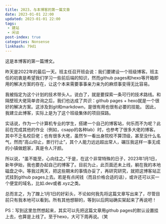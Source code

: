 ```yaml
---
title: 2023，与本博客的第一篇文章
date: 2023-01-01 22:00
updated: 2023-01-01 22:00
tags: 
 - 建站
 - 闲谈
post-index: true
categories: Nonsense
linkhash: 79d1
---
```

这是本博客的第一篇博文。

昨天是2022年的最后一天。班主任召开班会说：我们要建设一个班级博客。班主任的初衷是希望我们学习一些前后端的知识，然而github pages和hexo等开箱即用的解决方案的存在，让这个本来需要事事亲力亲为的麻烦事变得无比容易。

我被指定为这个计划的技术带头人。说白了，就是要探索一条可行的技术路线。和隔壁班大佬简单咨询之后，我们也达成了共识：github pages + hexo就是一个很好的解决方案。这涉及到git和markdown，是很有用也很有必要的技能。
因此，我建立此博客，实际上是为了这个班级集体的项目探路。

实话说，作为一个计算机专业的学生，搭建一个自己的博客站，何乐而不为呢？此前在完成其他的作业（例如，csapp的各种lab）时，也参考了很多大佬的博客。其中不乏名校巨佬；也有很多大佬，虽然乍一看出身院校不算顶级，甚至没什么名气，然而“高山仰止，景行行止”，其个人能力远远超出常人，碾压我这样一事无成的小镇做题家，真是令人汗颜。

所以说，“虽不能至，心向往之。”于是，在这个非常特殊的日子，2023年1月1日，新年伊始，我也要办起自己的博客了。目前为止，此页面还未上线，躺在我的本地磁盘之中。等我过两天，把这些期末的事情办妥了，再研究研究，就把这博客站正式挂到github pages上去。若是有点闲钱（而且价格合适的话），或许还可以买一个便宜的域名，比如.dev或者.xyz之类。

总而言之，为了蹭上1月1日的好彩头，不论如何我先将这篇文章写出来了，尽管目前只有我本地可以看到。所有其他想聊的，等到以后网站确实架起来了再说吧！

PS：写到这里忽然想起来，其实可以先把这篇文章用github pages的默认设置挂上去，也算是上线了。至于hexo，大可下周再说。（笑